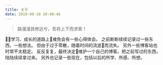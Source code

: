 ```yaml
---
title: 关于
date: 2018-09-10 10:40:46
---
```


> 路漫漫其修远兮，吾将上下而求索！

学习、成长的道路上难免会有一些心得体会。 之前断断续续记录过一些东西，一些想法。 但由于过于零散，随着时间的流逝而流失。 另外一些博客站也时常不太稳定。 反反复复，最终决定维护一个自己的博客。把之前写过的东西，陆陆续续拿过来。 另外也记录一些现在，包括以后的所学、所感、所想。
